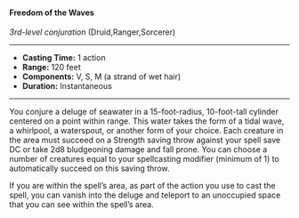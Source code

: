 #### Freedom of the Waves
*3rd-level conjuration* (Druid,Ranger,Sorcerer)
___
- **Casting Time:** 1 action
- **Range:** 120 feet
- **Components:** V, S, M (a strand of wet hair)
- **Duration:** Instantaneous
---
You conjure a deluge of seawater in a 15-foot-radius, 10-foot-tall cylinder centered on a point within range. This water takes the form of a tidal wave, a whirlpool, a waterspout, or another form of your choice. Each creature in the area must succeed on a Strength saving throw against your spell save DC or take 2d8 bludgeoning damage and fall prone. You can choose a number of creatures equal to your spellcasting modifier (minimum of 1) to automatically succeed on this saving throw.

If you are within the spell’s area, as part of the action you use to cast the spell, you can vanish into the deluge and teleport to an unoccupied space that you can see within the spell’s area.